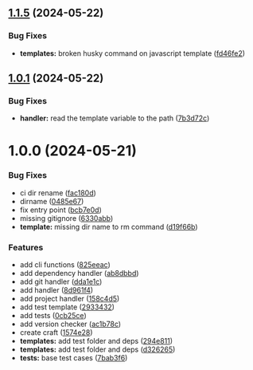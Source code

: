 ## [1.1.5](https://github.com/o-sca/nodestrap/compare/v1.1.4...v1.1.5) (2024-05-22)


### Bug Fixes

* **templates:** broken husky command on javascript template ([fd46fe2](https://github.com/o-sca/nodestrap/commit/fd46fe2838a58ba2f0a07523ee4483ba2d4940c7))

## [1.0.1](https://github.com/o-sca/nodestrap/compare/v1.0.0...v1.0.1) (2024-05-22)


### Bug Fixes

* **handler:** read the template variable to the path ([7b3d72c](https://github.com/o-sca/nodestrap/commit/7b3d72c43296c5968587f80aedf6f1fb493c8996))

# 1.0.0 (2024-05-21)


### Bug Fixes

* ci dir rename ([fac180d](https://github.com/o-sca/nodestrap/commit/fac180ddae159ee1746031bab6988c0d694a179c))
* dirname ([0485e67](https://github.com/o-sca/nodestrap/commit/0485e67c576925b48661ee92731b43cd781a9761))
* fix entry point ([bcb7e0d](https://github.com/o-sca/nodestrap/commit/bcb7e0dfcbd3518e088f14c32912c466482f057a))
* missing gitignore ([6330abb](https://github.com/o-sca/nodestrap/commit/6330abbf53b16acd4dcfe162e517fa1a3c96e23a))
* **template:** missing dir name to rm command ([d19f66b](https://github.com/o-sca/nodestrap/commit/d19f66bb14f46092c34cba5aba9d100970e826d5))


### Features

* add cli functions ([825eeac](https://github.com/o-sca/nodestrap/commit/825eeacb8672fff5312129236430f67557e72737))
* add dependency handler ([ab8dbbd](https://github.com/o-sca/nodestrap/commit/ab8dbbdd4da1efd09b302a6a6b26f8ea73fc40cf))
* add git handler ([dda1e1c](https://github.com/o-sca/nodestrap/commit/dda1e1cbd15c3e359702d204951066328401ee32))
* add handler ([8d961f4](https://github.com/o-sca/nodestrap/commit/8d961f48356b09e2b1a9634adb4ea289d3f2362c))
* add project handler ([158c4d5](https://github.com/o-sca/nodestrap/commit/158c4d567a1105b1a43a3ee5b0c9362ab3418efb))
* add test template ([2933432](https://github.com/o-sca/nodestrap/commit/29334322cfecf2c028bbc40d4a35b70b8369d73d))
* add tests ([0cb25ce](https://github.com/o-sca/nodestrap/commit/0cb25ce93bee2b083f8b1c857bd952e9bd551465))
* add version checker ([ac1b78c](https://github.com/o-sca/nodestrap/commit/ac1b78cc3cf6c6dbc3af64f250cbd0bd95950ccb))
* create craft ([1574e28](https://github.com/o-sca/nodestrap/commit/1574e2805609539ba596118658898a540a6de654))
* **templates:** add test folder and deps ([294e811](https://github.com/o-sca/nodestrap/commit/294e81181904e5d03ecf4fd20a2b7153052ecc3c))
* **templates:** add test folder and deps ([d326265](https://github.com/o-sca/nodestrap/commit/d3262651d6e95c4668c592b62910e222b6ffdcb6))
* **tests:** base test cases ([7bab3f6](https://github.com/o-sca/nodestrap/commit/7bab3f6da6a825e0ab4f33545d6f1d4326623b5f))
